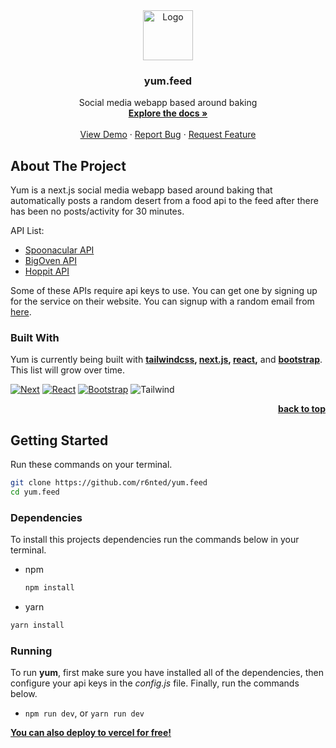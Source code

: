 
<div align="center">
  <a href="https://github.com/othneildrew/Best-README-Template">
    <img src="https://emojipedia-us.s3.dualstack.us-west-1.amazonaws.com/thumbs/120/apple/325/face-savoring-food_1f60b.png" alt="Logo" width="80" height="80">
  </a>

  <h3 align="center">yum.feed</h3>

  <p align="center">
   Social media webapp based around baking
    <br />
    <a href="https://github.com/othneildrew/Best-README-Template"><strong>Explore the docs »</strong></a>
    <br />
    <br />
    <a href="https://github.com/othneildrew/Best-README-Template">View Demo</a>
    ·
    <a href="https://github.com/othneildrew/Best-README-Template/issues">Report Bug</a>
    ·
    <a href="https://github.com/othneildrew/Best-README-Template/issues">Request Feature</a>
  </p>
</div>


## About The Project

Yum is a next.js social media webapp based around baking that automatically posts a random desert from a food api to the feed after there has been no posts/activity for 30 minutes.

API List:
* [Spoonacular API](https://english.api.rakuten.net/spoonacular/api/recipe-food-nutrition)
* [BigOven API](https://english.api.rakuten.net/volodimir.kudriachenko/api/BigOven)
* [Hoppit API](https://english.api.rakuten.net/hoppitapi/api/hoppit-restaurant-guide)

Some of these APIs require api keys to use. You can get one by signing up for the service on their website. You can signup with a random email from [here](https://temp-mail.org/en/).

### Built With

Yum is currently being built with **[tailwindcss](https://tailwindcss.com), [next.js](https://nextjs.org), [react](https://reactjs.org),** and **[bootstrap](https://getboostrap.com)**. This list will grow over time.

[![Next][Next.js]][Next-url] [![React][React.js]][React-url] [![Bootstrap][Bootstrap.com]][Bootstrap-url] ![Tailwind]

<p align="right"><strong><a href="#top">back to top</a></strong></p>



<!-- GETTING STARTED -->
## Getting Started

Run these commands on your terminal.
```sh
git clone https://github.com/r6nted/yum.feed
cd yum.feed
```

### Dependencies
To install this projects dependencies run the commands below in your terminal.
* npm
  ```sh
  npm install
  ```
 * yarn
  ```sh
  yarn install
  ```

### Running

To run **yum**, first make sure you have installed all of the dependencies, then configure your api keys in the _config.js_ file. Finally, run the commands below.
*  ```npm run dev```, or `yarn run dev`

[**You can also deploy to vercel for __free__!**](https://vercel.com/)


<!-- MARKDOWN LINKS & IMAGES -->
<!-- https://www.markdownguide.org/basic-syntax/#reference-style-links -->
[contributors-shield]: https://img.shields.io/github/contributors/othneildrew/Best-README-Template.svg?style=for-the-badge
[contributors-url]: https://github.com/othneildrew/Best-README-Template/graphs/contributors
[forks-shield]: https://img.shields.io/github/forks/othneildrew/Best-README-Template.svg?style=for-the-badge
[forks-url]: https://github.com/othneildrew/Best-README-Template/network/members
[stars-shield]: https://img.shields.io/github/stars/othneildrew/Best-README-Template.svg?style=for-the-badge
[stars-url]: https://github.com/othneildrew/Best-README-Template/stargazers
[issues-shield]: https://img.shields.io/github/issues/othneildrew/Best-README-Template.svg?style=for-the-badge
[issues-url]: https://github.com/othneildrew/Best-README-Template/issues
[license-shield]: https://img.shields.io/github/license/othneildrew/Best-README-Template.svg?style=for-the-badge
[license-url]: https://github.com/othneildrew/Best-README-Template/blob/master/LICENSE.txt
[linkedin-shield]: https://img.shields.io/badge/-LinkedIn-black.svg?style=for-the-badge&logo=linkedin&colorB=555
[linkedin-url]: https://linkedin.com/in/othneildrew
[product-screenshot]: images/screenshot.png
[Next.js]: https://img.shields.io/badge/next.js-000000?style=for-the-badge&logo=nextdotjs&logoColor=white
[Next-url]: https://nextjs.org/
[React.js]: https://img.shields.io/badge/React-20232A?style=for-the-badge&logo=react&logoColor=61DAFB
[React-url]: https://reactjs.org/
[Vue.js]: https://img.shields.io/badge/Vue.js-35495E?style=for-the-badge&logo=vuedotjs&logoColor=4FC08D
[Vue-url]: https://vuejs.org/
[Angular.io]: https://img.shields.io/badge/Angular-DD0031?style=for-the-badge&logo=angular&logoColor=white
[Angular-url]: https://angular.io/
[Svelte.dev]: https://img.shields.io/badge/Svelte-4A4A55?style=for-the-badge&logo=svelte&logoColor=FF3E00
[Svelte-url]: https://svelte.dev/
[Laravel.com]: https://img.shields.io/badge/Laravel-FF2D20?style=for-the-badge&logo=laravel&logoColor=white
[Laravel-url]: https://laravel.com
[Bootstrap.com]: https://img.shields.io/badge/Bootstrap-563D7C?style=for-the-badge&logo=bootstrap&logoColor=white
[Bootstrap-url]: https://getbootstrap.com
[JQuery.com]: https://img.shields.io/badge/jQuery-0769AD?style=for-the-badge&logo=jquery&logoColor=white
[JQuery-url]: https://jquery.com
[Tailwind]: https://img.shields.io/badge/-Tailwindcss-red?color=161d2d&style=for-the-badge&logo=tailwindcss
